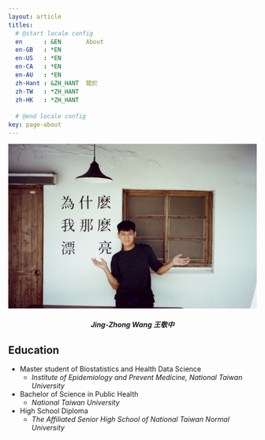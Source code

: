 ```yaml
---
layout: article
titles:
  # @start locale config
  en      : &EN       About
  en-GB   : *EN
  en-US   : *EN
  en-CA   : *EN
  en-AU   : *EN
  zh-Hant : &ZH_HANT  關於
  zh-TW   : *ZH_HANT
  zh-HK   : *ZH_HANT
 
  # @end locale config
key: page-about
---
```


![My Profile Picture](https://github.com/jingzhong1011/jingzhong1011.github.io/blob/master/profile%20picture.JPG)
<h5 align="center">Jing-Zhong Wang 王敬中</h5>

## Education 
- Master student of Biostatistics and Health Data Science
  - *Institute of Epidemiology and Prevent Medicine, National Taiwan University*
- Bachelor of Science in Public Health
  - *National Taiwan University*
- High School Diploma
  - *The Affiliated Senior High School of National Taiwan Normal University*